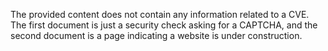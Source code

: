 The provided content does not contain any information related to a CVE. The first document is just a security check asking for a CAPTCHA, and the second document is a page indicating a website is under construction.